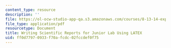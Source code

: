 ```yaml
---
content_type: resource
description: ''
file: https://ol-ocw-studio-app-qa.s3.amazonaws.com/courses/8-13-14-experimental-physics-i-ii-junior-lab-fall-2016-spring-2017/ff0d77970933f70afcdc02fccdef0f75_MIT8_13-14F16_sample-paper.pdf
file_type: application/pdf
resourcetype: Document
title: Writing Scientific Reports for Junior Lab Using LATEX
uid: ff0d7797-0933-f70a-fcdc-02fccdef0f75
---
```

